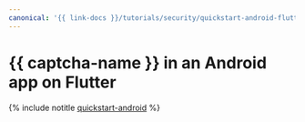 ```yaml
---
canonical: '{{ link-docs }}/tutorials/security/quickstart-android-flutter'
---
```


# {{ captcha-name }} in an Android app on Flutter

{% include notitle [quickstart-android](../../../../_tutorials/security/quickstart-android-flutter.md) %}